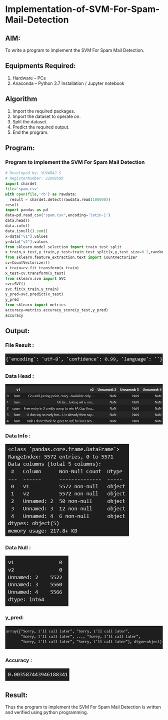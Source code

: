 # Implementation-of-SVM-For-Spam-Mail-Detection

## AIM:
To write a program to implement the SVM For Spam Mail Detection.

## Equipments Required:
1. Hardware – PCs
2. Anaconda – Python 3.7 Installation / Jupyter notebook

## Algorithm
1. Import the required packages.
2. Import the dataset to operate on.
3. Split the dataset.
4. Predict the required output.
5. End the program.

## Program:
### Program to implement the SVM For Spam Mail Detection
```py
# Developed by: YUVARAJ.S
# RegisterNumber: 22008589
import chardet
file='spam.csv'
with open(file,'rb') as rawdata:
  result = chardet.detect(rawdata.read(100000))
result
import pandas as pd
data=pd.read_csv("spam.csv",encoding='latin-1')
data.head()
data.info()
data.isnull().sum()
x=data["v1"].values
y=data["v2"].values
from sklearn.model_selection import train_test_split
x_train,x_test,y_train,y_test=train_test_split(x,y,test_size=0.2,random_state=0)
from sklearn.feature_extraction.text import CountVectorizer
cv=CountVectorizer()
x_train=cv.fit_transform(x_train)
x_test=cv.transform(x_test)
from sklearn.svm import SVC
svc=SVC()
svc.fit(x_train,y_train)
y_pred=svc.predict(x_test)
y_pred
from sklearn import metrics
accuracy=metrics.accuracy_score(y_test,y_pred)
accuracy
```

## Output:
### File Result :
![](./6.png)
### Data Head :
![](./1.png)
### Data Info :
![](./2.png)
### Data Null :
![](./3.png)
### y_pred:
![](./4.png)
### Accuracy :
![](./5.png)
## Result:
Thus the program to implement the SVM For Spam Mail Detection is written and verified using python programming.
